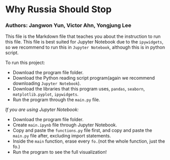 # Why Russia Should Stop

### Authors: Jangwon Yun, Victor Ahn, Yongjung Lee

This file is the Markdown file that teaches you about the instruction to run this file.
This file is best suited for Jupyter Notebook due to the `ipywidgets`, so we recommend
to run this in `Jupyter Notebook`, although this is in python script.

To run this project:
* Download the program file folder.
* Download the Python reading script program(again we recommend downloading `Jupyter Notebook`).
* Download the libraries that this program uses, `pandas`, `seaborn`, `matplotlib.pyplot`, `ipywidgets`.
* Run the program through the `main.py` file.

_If you are using Jupyter Notebook:_
* Download the program file folder.
* Create `main.ipynb` file through Jupyter Notebook.
* Copy and paste the `functions.py` file first, and copy and paste the `main.py` file after, excluding import statements.
* Inside the `main` function, erase every `fo.`(not the whole function, just the fo.)
* Run the program to see the full visualization!
